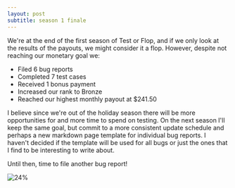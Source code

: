 ```yaml
---
layout: post
subtitle: season 1 finale
---
```


We're at the end of the first season of Test or Flop, and if we only look at the results of the payouts, we might consider it a flop. However, despite not reaching our monetary goal we:

* Filed 6 bug reports
* Completed 7 test cases
* Received 1 bonus payment
* Increased our rank to Bronze 
* Reached our highest monthly payout at $241.50

I believe since we're out of the holiday season there will be more opportunities for and more time to spend on testing. On the next season I'll keep the same goal, but commit to a more consistent update schedule and perhaps a new markdown page template for individual bug reports. I haven't decided if the template will be used for all bugs or just the ones that I find to be interesting to write about.

Until then, time to file another bug report!

![24%](https://progress-bar.dev/24)

